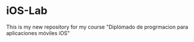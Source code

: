 # iOS-Lab
This is my new repository for my course "Diplómado de progrmacion para aplicaciones móviles iOS"
